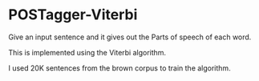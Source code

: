 # POSTagger-Viterbi

Give an input sentence and it gives out the Parts of speech of each word.

This is implemented using the Viterbi algorithm.

I used 20K sentences from the brown corpus to train the algorithm.
